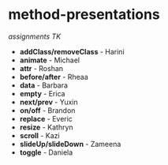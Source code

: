# method-presentations

*assignments TK*

<ul>
  <li><strong>addClass/removeClass</strong> - Harini</li>
  <li><strong>animate</strong> - Michael</li>
  <li><strong>attr</strong> - Roshan</li>
  <li><strong>before/after</strong> - Rheaa</li>
  <li><strong>data</strong> - Barbara</li>
  <li><strong>empty</strong> - Erica</li>
  <li><strong>next/prev</strong> - Yuxin</li>
  <li><strong>on/off</strong> - Brandon</li>
  <li><strong>replace</strong> - Everic</li>
  <li><strong>resize</strong> - Kathryn</li>
  <li><strong>scroll</strong> - Kazi</li>
  <li><strong>slideUp/slideDown</strong> - Zameena</li>
  <li><strong>toggle</strong> - Daniela</li>
  <!-- <li>submit</li> -->
</ul>